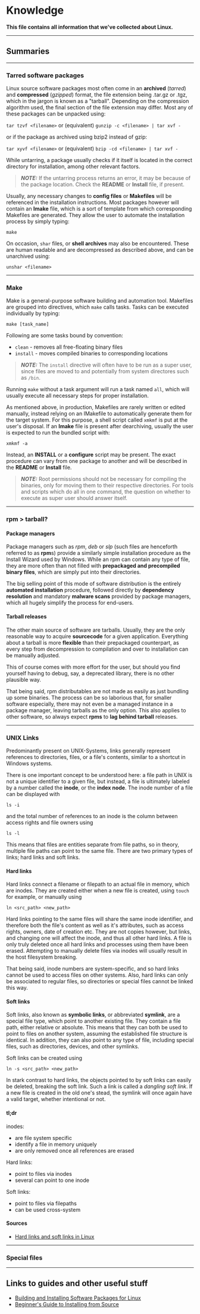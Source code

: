 # Knowledge

**This file contains all information that we've collected about Linux.**

-----

## Summaries

---

### Tarred software packages

Linux source software packages most often come in an **archived** (*tarred*) and **compressed** (*gzipped*) format, the file extension being .tar.gz or .tgz, which in the jargon is known as a "tarball". Depending on the compression algorithm used, the final section of the file extension may differ. Most any of these packages can be unpacked using:

`tar tzvf <filename>` or (equivalent) `gunzip -c <filename> | tar xvf -`

or if the package as archived using bzip2 instead of gzip:

`tar xyvf <filename>` or (equivalent) `bzip -cd <filename> | tar xvf -`

While untarring, a package usually checks if it itself is located in the correct directory for installation, among other relevant factors.

> ***NOTE:*** If the untarring process returns an error, it may be because of the package location. Check the **README** or **Install** file, if present.

Usually, any necessary changes to **config files** or **Makefiles** will be referenced in the installation instructions. Most packages however will contain an **Imake** file, which is a sort of template from which corresponding Makefiles are generated. They allow the user to automate the installation process by simply typing:

`make`

On occasion, `shar` files, or **shell archives** may also be encountered. These are human readable and are decompressed as described above, and can be unarchived using:

`unshar <filename>`

---

### Make

Make is a general-purpose software building and automation tool. Makefiles are grouped into directives, which `make` calls tasks. Tasks can be executed individually by typing:

`make [task_name]`

Following are some tasks bound by convention:

- `clean` - removes all free-floating binary files
- `install` - moves compiled binaries to corresponding locations

> ***NOTE:*** The `install` directive will often have to be run as a super user, since files are moved to and potentially from system directores such as `/bin`.

Running `make` without a task argument will run a task named `all`, which will usually execute all necessary steps for proper installation.

As mentioned above, in production, Makefiles are rarely written or edited manually, instead relying on an IMakefile to automatically generate them for the target system. For this purpose, a shell script called `xmkmf` is put at the user's disposal. If an **Imake** file is present after dearchiving, usually the user is expected to run the bundled script with:

`xmkmf -a`

Instead, an **INSTALL** or a **configure** script may be present. The exact procedure can vary from one package to another and will be described in the **README** or **Install** file.

>***NOTE:*** Root permissions should not be necessary for compiling the binaries, only for moving them to their respective directories. For tools and scripts which do all in one command, the question on whether to execute as super user should answer itself.

---

### rpm > tarball?

#### Package managers

Package managers such as *rpm*, *deb* or *slp* (such files are henceforth referred to as **rpm**s) provide a similarly simple installation procedure as the Install Wizard used by Windows. While an rpm can contain any type of file, they are more often than not filled with **prepackaged and precompiled binary files**, which are simply put into their directories.

The big selling point of this mode of software distribution is the entirely **automated installation** procedure, followed directly by **dependency resolution** and mandatory **malware scans** provided by package managers, which all hugely simplify the process for end-users.

#### Tarball releases

The other main source of software are tarballs. Usually, they are the only reasonable way to acquire **sourcecode** for a given application. Everything about a tarball is more **flexible** than their prepackaged counterpart, as every step from decompression to compilation and over to installation can be manually adjusted.

This of course comes with more effort for the user, but should you find yourself having to debug, say, a deprecated library, there is no other plausible way.

That being said, rpm distributables are not made as easily as just bundling up some binaries. The process can be so laborious that, for smaller software especially, there may not even be a managed instance in a package manager, leaving tarballs as the only option. This also applies to other software, so always expect **rpms** to **lag behind tarball** releases.

---

### UNIX Links

Predominantly present on UNIX-Systems, links generally represent references to directories, files, or a file's contents, similar to a shortcut in Windows systems. 

There is one important concept to be understood here: a file path in UNIX is not a unique identifier to a given file, but instead, a file is ultimately labeled by a number called the **inode**, or the **index node**. The inode number of a file can be displayed with

`ls -i`

and the total number of references to an inode is the column between access rights and file owners using

`ls -l`

This means that files are entities separate from file paths, so in theory, multiple file paths can point to the same file. There are two primary types of links; hard links and soft links.

#### Hard links

Hard links connect a filename or filepath to an actual file in memory, which are inodes. They are created either when a new file is created, using `touch` for example, or manually using

`ln <src_path> <new_path>`

Hard links pointing to the same files will share the same inode identifier, and therefore both the file's content as well as it's attributes, such as access rights, owners, date of creation etc. They are not copies however, but links, and changing one will affect the inode, and thus all other hard links. A file is only truly deleted once all hard links and processes using them have been erased. Attempting to manually delete files via inodes will usually result in the host filesystem breaking.

That being said, inode numbers are system-specific, and so hard links cannot be used to access files on other systems. Also, hard links can only be associated to regular files, so directories or special files cannot be linked this way.

#### Soft links

Soft links, also known as **symbolic links**, or abbreviated **symlink**, are a special file type, which point to another existing file. They contain a file path, either relative or absolute. This means that they can both be used to point to files on another system, assuming the established file structure is identical. In addition, they can also point to any type of file, including special files, such as directories, devices, and other symlinks.

Soft links can be created using

`ln -s <src_path> <new_path>`

In stark contrast to hard links, the objects pointed to by soft links can easily be deleted, breaking the soft link. Such a link is called a *dangling soft link*. If a new file is created in the old one's stead, the symlink will once again have a valid target, whether intentional or not.

#### tl;dr

inodes:
- are file system specific
- identify a file in memory uniquely
- are only removed once all references are erased

Hard links:
- point to files via inodes
- several can point to one inode

Soft links:
- point to files via filepaths
- can be used cross-system

#### Sources

- [Hard links and soft links in Linux](https://www.redhat.com/sysadmin/linking-linux-explained)

---

### Special files

-----

## Links to guides and other useful stuff

- [Building and Installing Software Packages for Linux](https://tldp.org/HOWTO/Software-Building-HOWTO.html)
- [Beginner's Guide to Installing from Source](http://moi.vonos.net/linux/beginners-installing-from-source/)
